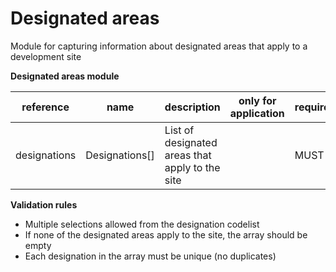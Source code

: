 # Designated areas

Module for capturing information about designated areas that apply to a development site


**Designated areas module**

| reference | name | description | only for application | requirement | notes |
| --- | --- | --- | --- | --- | --- |
| designations | Designations[] | List of designated areas that apply to the site |  | MUST | Select from the **designation** enum |

**Validation rules**

- Multiple selections allowed from the designation codelist
- If none of the designated areas apply to the site, the array should be empty
- Each designation in the array must be unique (no duplicates)